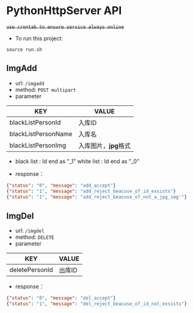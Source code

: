 # PythonHttpServer API

~~`use crontab to ensure service always online`~~

+ To run this project:

```shell
source run.sh
```

## ImgAdd

+ url: `/imgadd`
+ method: `POST multipart`
+ parameter

| KEY |VALUE |
| --- | --- |
| blackListPersonId | 入库ID |
| blackListPersonName | 入库名 |
| blackListPersonImg |  入库图片，**jpg**格式|

+ black list : Id end as "_1"
white list : Id end as "_0" 

+ response：

```json
{"status": "0", "message": "add_accept"}
{"status": "1", "message": "add_reject_beacuse_of_id_exsists"}
{"status": "1", "message": "add_reject_beacuse_of_not_a_jpg_img'"}
```

## ImgDel
+ url: `/imgdel`
+ method: `DELETE`
+ parameter

| KEY |VALUE |
| --- | --- |
| deletePersonId | 出库ID |

+ response：

```json
{"status": "0", "message": "del_accept"}
{"status": "1", "message": "del_reject_beacuse_of_id_not_exsists"}
```
